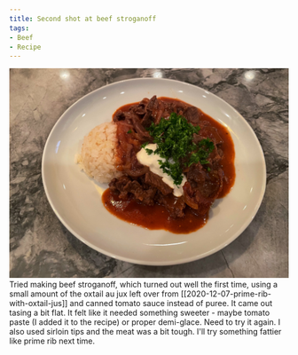 ```yaml
---
title: Second shot at beef stroganoff
tags:
- Beef
- Recipe
---
```

![Beef strognanoff](/images/recipes/2BFBB0EB-1535-434A-99C6-682B1593F3D1-45654-0003D9CE6707F661/300A3E2E-5607-47F6-8ECD-13F8658B640E-641-00004F008E58A241.jpg)
Tried making beef stroganoff, which turned out well the first time, using a small amount of the oxtail au jux left over from [[2020-12-07-prime-rib-with-oxtail-jus]] and canned tomato sauce instead of puree. It came out tasing a bit flat. It felt like it needed something sweeter - maybe tomato paste (I added it to the recipe) or proper demi-glace. Need to try it again. I also used sirloin tips and the meat was a bit tough. I'll try something fattier like prime rib next time.